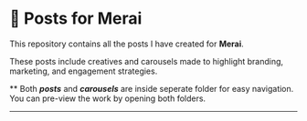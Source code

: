 # 📌 Posts for Merai

This repository contains all the posts I have created for **Merai**.  

These posts include creatives and carousels made to highlight branding, marketing, and engagement strategies.

** Both ***posts*** and ***carousels*** are inside seperate folder for easy navigation. You can pre-view the work by opening both folders.

--- 
